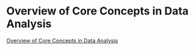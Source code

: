 # Overview of Core Concepts in Data Analysis
[Overview of Core Concepts in Data Analysis](https://aiwithcloud.com/2022/09/16/overview_of_core_concepts_in_data_analysis/)